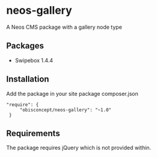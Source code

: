 # neos-gallery
A Neos CMS package with a gallery node type

## Packages
- Swipebox 1.4.4

## Installation
Add the package in your site package composer.json

```
"require": {
     "obisconcept/neos-gallery": "~1.0"
 }
 ```

## Requirements
The package requires jQuery which is not provided within.
